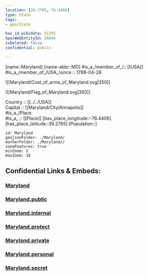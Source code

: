 ```yaml
---
location: [39.2765,-76.4406] 
type: State
tags:
- geo/State

has_id_wikidata: Q1391 
SpocWebEntityId: 36046
isDeleted: false
confidential: public

---
```

[name::Maryland] 
[name-abbr::MD] 
#is_a_/member_of_/:: [[USA]]
#is_a_/member_of_/USA_/since :: 1788-04-28  


![[Maryland/Coat_of_arms_of_Maryland.svg|350]] 

![[Maryland/Flag_of_Maryland.svg|350]] 

Country :: [[../../USA]]  
Capital :: [[Maryland/City/Annapolis]]  
#is_a_/Place  
#is_a_ :: [[Place]] 
[has_place_longitude::-76.4406] 
[has_place_latitude::39.2765] 
[Population::] 

```leaflet
id: Maryland
geojsonFolder: ./Maryland/
markerFolder: ./Maryland//
zoomFeatures: true 
minZoom: 2 
maxZoom: 18
```


## Confidential Links & Embeds: 

### [Maryland](/_Standards/Earth/Continent/America~North/USA/USA~Eastern/Maryland.md) 

### [Maryland.public](/_public/Earth/Continent/America~North/USA/USA~Eastern/Maryland.public.md) 

### [Maryland.internal](/_internal/Earth/Continent/America~North/USA/USA~Eastern/Maryland.internal.md) 

### [Maryland.protect](/_protect/Earth/Continent/America~North/USA/USA~Eastern/Maryland.protect.md) 

### [Maryland.private](/_private/Earth/Continent/America~North/USA/USA~Eastern/Maryland.private.md) 

### [Maryland.personal](/_personal/Earth/Continent/America~North/USA/USA~Eastern/Maryland.personal.md) 

### [Maryland.secret](/_secret/Earth/Continent/America~North/USA/USA~Eastern/Maryland.secret.md)

